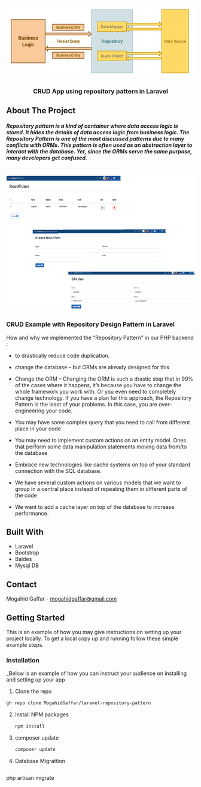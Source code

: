 
<!-- PROJECT LOGO -->
<br />
<div align="center">
  <a href="https://github.com/othneildrew/Best-README-Template">
    <img src="https://github.com/MogahidGaffar/laravel-repository-pattern/blob/main/public/images/repository_pattern.png" alt="Logo" >
  </a>

  <h3 align="center">CRUD App using repository pattern in Laravel </h3>


</div>





<!-- ABOUT THE PROJECT -->
## About The Project

<h5> Repository pattern is a kind of container where data access logic is stored. It hides the details of data access logic from business logic. 
The Repository Pattern is one of the most discussed patterns due to many conflicts with ORMs. This pattern is often used as an abstraction layer to interact with the database. Yet, since the ORMs serve the same purpose, many developers get confused. </h5>
<br/>

<img src="https://github.com/MogahidGaffar/laravel-repository-pattern/blob/main/public/images/app_screenshot.png" />

###  CRUD Example with Repository Design Pattern in Laravel

How and why we implemented the “Repository Pattern” in our PHP backend :
* to drastically reduce code duplication.
* change the database – but ORMs are already designed for this
* Change the ORM – Changing the ORM is such a drastic step that in 99% of the cases where it happens, it’s because you have to change the whole framework you work with. Or you even need to completely change technology. If you have a plan for this approach, the Repository Pattern is the least of your problems. In this case, you are over-engineering your code.

* You may have some complex query that you need to call from different place in your code
* You may need to implement custom actions on an entity model. Ones that perform some data manipulation statements moving data from/to the database
* Embrace new technologies like cache systems on top of your standard connection with the SQL database.
* We have several custom actions on various models that we want to group in a central place instead of repeating them in different parts of the code
* We want to add a cache layer on top of the database to increase performance.

##  Built With

* Laravel
* Bootstrap
* Baldes
* Mysql DB



## Contact

Mogahid Gaffar -  mogahidgaffar@gmail.com



<!-- GETTING STARTED -->
## Getting Started

This is an example of how you may give instructions on setting up your project locally.
To get a local copy up and running follow these simple example steps.


### Installation

_Below is an example of how you can instruct your audience on installing and setting up your app

 1. Clone the repo
   ```sh
  gh repo clone MogahidGaffar/laravel-repository-pattern
   ```
2. Install NPM packages
   ```sh
   npm install
   ```
3. composer update
   ```sh
   composer update
   ```

4. Database Migrattion
   ```sh
php artisan migrate
```




